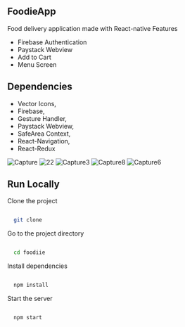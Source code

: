## FoodieApp
Food delivery application made with React-native
Features
  * Firebase Authentication 
 * Paystack Webview
*  Add to Cart
*  Menu Screen


## Dependencies
	

*  Vector Icons,
 * Firebase,
*  Gesture Handler,
 * Paystack Webview,
*  SafeArea Context,
*  React-Navigation,
* React-Redux

![Capture](https://user-images.githubusercontent.com/60570935/185449518-fe199a7b-eeb2-455f-b3a8-9b70cbc33ec4.PNG)
![22](https://user-images.githubusercontent.com/60570935/185449536-75ce5a2b-2e18-4ddd-bc5b-2bfd27d4a6bd.PNG)
![Capture3](https://user-images.githubusercontent.com/60570935/185449547-04fae367-3b6f-4790-b159-0caf8538d799.PNG)
![Capture8](https://user-images.githubusercontent.com/60570935/185449554-a4ab8853-1ca3-450d-ae78-ce43ba8f6a6c.PNG)
![Capture6](https://user-images.githubusercontent.com/60570935/185449567-e1e3118b-df6b-4d76-8ed5-0f10fd6a8385.PNG)



## Run Locally

Clone the project

```bash

  git clone

```

Go to the project directory

```bash

  cd foodiie

```

Install dependencies

```bash

  npm install

```

Start the server

```bash

  npm start

```
